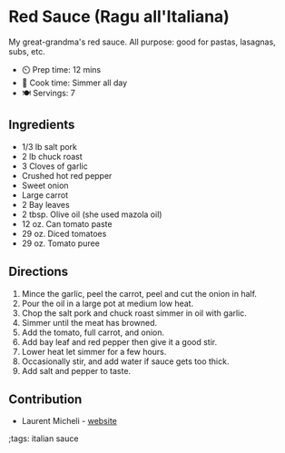 # Red Sauce (Ragu all'Italiana)

My great-grandma's red sauce. All purpose: good for pastas, lasagnas, subs, etc.

- ⏲️ Prep time: 12 mins 
- 🍳 Cook time: Simmer all day 
- 🍽️ Servings: 7 

## Ingredients

- 1/3 lb salt pork 
- 2 lb chuck roast
- 3 Cloves of garlic
- Crushed hot red pepper
- Sweet onion
- Large carrot
- 2 Bay leaves
- 2 tbsp. Olive oil (she used mazola oil) 
- 12 oz. Can tomato paste
- 29 oz. Diced tomatoes 
- 29 oz. Tomato puree 

## Directions

1. Mince the garlic, peel the carrot, peel and cut the onion in half.
2. Pour the oil in a large pot at medium low heat.
3. Chop the salt pork and chuck roast simmer in oil with garlic.
4. Simmer until the meat has browned.
5. Add the tomato, full carrot, and onion.
6. Add bay leaf and red pepper then give it a good stir.
7. Lower heat let simmer for a few hours.
8. Occasionally stir, and add water if sauce gets too thick.
9. Add salt and pepper to taste.

## Contribution

- Laurent Micheli - [website](https://digitalstatic.xyz)

;tags: italian sauce 
